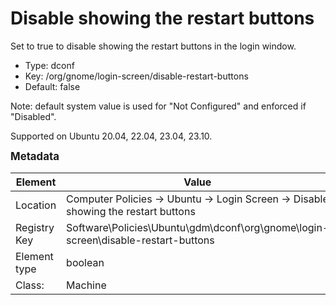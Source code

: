 # Disable showing the restart buttons

Set to true to disable showing the restart buttons in the login window.

- Type: dconf
- Key: /org/gnome/login-screen/disable-restart-buttons
- Default: false

Note: default system value is used for "Not Configured" and enforced if "Disabled".

Supported on Ubuntu 20.04, 22.04, 23.04, 23.10.



<span style="font-size: larger;">**Metadata**</span>

| Element      | Value            |
| ---          | ---              |
| Location     | Computer Policies -> Ubuntu -> Login Screen -> Disable showing the restart buttons    |
| Registry Key | Software\Policies\Ubuntu\gdm\dconf\org\gnome\login-screen\disable-restart-buttons         |
| Element type | boolean |
| Class:       | Machine       |
